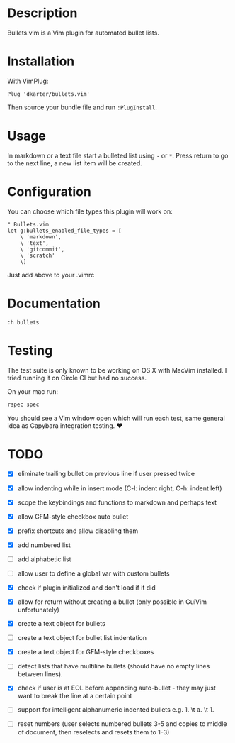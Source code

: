 # Description

Bullets.vim is a Vim plugin for automated bullet lists.

# Installation

With VimPlug:

```vim
Plug 'dkarter/bullets.vim'
```

Then source your bundle file and run `:PlugInstall`.


# Usage

In markdown or a text file start a bulleted list using `-` or `*`. Press return
to go to the next line, a new list item will be created.

# Configuration

You can choose which file types this plugin will work on:

```vim
" Bullets.vim
let g:bullets_enabled_file_types = [
    \ 'markdown',
    \ 'text',
    \ 'gitcommit',
    \ 'scratch'
    \]
```

Just add above to your .vimrc

# Documentation

```
:h bullets
```

# Testing

The test suite is only known to be working on OS X with MacVim installed. I
tried running it on Circle CI but had no success.

On your mac run:

```sh
rspec spec
```

You should see a Vim window open which will run each test, same general idea as
Capybara integration testing. ❤️

# TODO

- [x] eliminate trailing bullet on previous line if user pressed <cr> twice
- [x] allow indenting while in insert mode (C-l: indent right, C-h: indent left)
- [x] scope the keybindings and functions to markdown and perhaps text
- [x] allow GFM-style checkbox auto bullet
- [x] prefix shortcuts and allow disabling them
- [x] add numbered list
- [ ] add alphabetic list
- [ ] allow user to define a global var with custom bullets
- [x] check if plugin initialized and don't load if it did
- [x] allow <C-cr> for return without creating a bullet (only possible in GuiVim
  unfortunately)
- [x] create a text object for bullets
- [ ] create a text object for bullet list indentation
- [x] create a text object for GFM-style checkboxes
- [ ] detect lists that have multiline bullets (should have no empty lines between
  lines).
- [x] check if user is at EOL before appending auto-bullet - they may just want to
  break the line at a certain point
- [ ] support for intelligent alphanumeric indented bullets e.g. 1. \t a. \t 1.
- [ ] reset numbers (user selects numbered bullets 3-5 and copies to middle of document, then reselects and resets them to 1-3)


